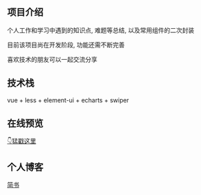## 项目介绍
个人工作和学习中遇到的知识点, 难题等总结, 以及常用组件的二次封装

目前该项目尚在开发阶段, 功能还需不断完善

喜欢技术的朋友可以一起交流分享

## 技术栈
vue + less + element-ui + echarts + swiper

## 在线预览
[👇猛戳这里](https://shenxianhui.gitee.io/xx-vue-summary)

## 个人博客
[简书](https://www.jianshu.com/u/195a91a868f5)